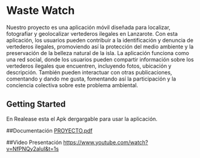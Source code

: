 # Waste Watch

Nuestro proyecto es una aplicación móvil diseñada para localizar, fotografiar y 
geolocalizar vertederos ilegales en Lanzarote. Con esta aplicación, los usuarios pueden 
contribuir a la identificación y denuncia de vertederos ilegales, promoviendo así la 
protección del medio ambiente y la preservación de la belleza natural de la isla.
La aplicación funciona como una red social, donde los usuarios pueden compartir 
información sobre los vertederos ilegales que encuentren, incluyendo fotos, ubicación y 
descripción. También pueden interactuar con otras publicaciones, comentando y dando 
me gusta, fomentando así la participación y la conciencia colectiva sobre este problema 
ambiental.

## Getting Started

En Realease esta el Apk dergargable para usar la aplicación.

##Documentación
[PROYECTO.pdf](https://github.com/faridibal/Waste-Watch/files/11482304/PROYECTO.pdf)

##Video Presentación
https://www.youtube.com/watch?v=NfPNQy2aluI&t=1s
